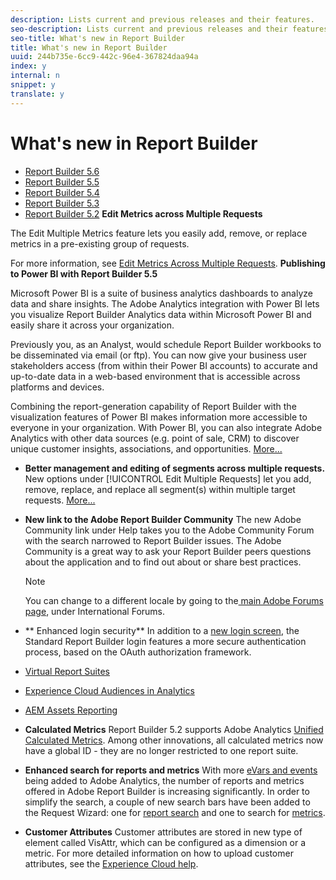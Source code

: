 ```yaml
---
description: Lists current and previous releases and their features.
seo-description: Lists current and previous releases and their features.
seo-title: What's new in Report Builder
title: What's new in Report Builder
uuid: 244b735e-6cc9-442c-96e4-367824daa94a
index: y
internal: n
snippet: y
translate: y
---
```


# What's new in Report Builder


* [ Report Builder 5.6](../report_builder_bucket/whats_new_arb.md#concept_62D436996B604A1BAE3B61D8FFCEE3AE)
* [ Report Builder 5.5](../report_builder_bucket/whats_new_arb.md#concept_BED5D0A139CC478F842E0A0C1CC15543)
* [ Report Builder 5.4](../report_builder_bucket/whats_new_arb.md#concept_74434111954D4352924AB69E963196A0)
* [ Report Builder 5.3](../report_builder_bucket/whats_new_arb.md#concept_9037E13EC3D24283A67CF0669BF91028)
* [ Report Builder 5.2](../report_builder_bucket/whats_new_arb.md#concept_9E6C366559604C0498AF1FB3C0AF7ABE)
**Edit Metrics across Multiple Requests** 

The Edit Multiple Metrics feature lets you easily add, remove, or replace metrics in a pre-existing group of requests. 

For more information, see [ Edit Metrics Across Multiple Requests](../report_builder_bucket/manage_requests/t_edit_multiple_requests/edit_multiple_metrics.md#concept_1524B059C72C4224AA199411151069AB). 
**Publishing to Power BI with Report Builder 5.5** 

Microsoft Power BI is a suite of business analytics dashboards to analyze data and share insights. The Adobe Analytics integration with Power BI lets you visualize Report Builder Analytics data within Microsoft Power BI and easily share it across your organization. 

Previously you, as an Analyst, would schedule Report Builder workbooks to be disseminated via email (or ftp). You can now give your business user stakeholders access (from within their Power BI accounts) to accurate and up-to-date data in a web-based environment that is accessible across platforms and devices. 

Combining the report-generation capability of Report Builder with the visualization features of Power BI makes information more accessible to everyone in your organization. With Power BI, you can also integrate Adobe Analytics with other data sources (e.g. point of sale, CRM) to discover unique customer insights, associations, and opportunities. [ More...](../report_builder_bucket/power_bi.md#concept_07653F1641774B70AD2DE77F0614B8CC) 

* **Better management and editing of segments across multiple requests.** New options under [!UICONTROL  Edit Multiple Requests] let you add, remove, replace, and replace all segment(s) within multiple target requests. [ More...](../report_builder_bucket/data_requests/segmentation.md#section_C3D63FCBE1A94369A319243313B03C93) 

* **New link to the Adobe Report Builder Community** The new Adobe Community link under Help takes you to the Adobe Community Forum with the search narrowed to Report Builder issues. The Adobe Community is a great way to ask your Report Builder peers questions about the application and to find out about or share best practices. 

  >[!NOTE]
  >
  >You can change to a different locale by going to the[ main Adobe Forums page](https://forums.adobe.com/welcome), under International Forums. 

* ** Enhanced login security** In addition to a [ new login screen](../report_builder_bucket/setup/login.md#concept_67A16213B90D43C7A624C4E43B821981), the Standard Report Builder login features a more secure authentication process, based on the OAuth authorization framework. 


* [ Virtual Report Suites](https://marketing.adobe.com/resources/help/en_US/reference/virtual-report-suites.html)
* [ Experience Cloud Audiences in Analytics](https://marketing.adobe.com/resources/help/en_US/mcloud/mc-audiences-aam.html)
* [ AEM Assets Reporting](https://marketing.adobe.com/resources/help/en_US/reference/aem-assets-reporting.html)

* **Calculated Metrics** Report Builder 5.2 supports Adobe Analytics [ Unified Calculated Metrics](../report_builder_bucket/layout/metrics_dimensions/calculated_metrics.md#concept_C36AF97877EA49E0B055122E1EE32DD4). Among other innovations, all calculated metrics now have a global ID - they are no longer restricted to one report suite. 

* **Enhanced search for reports and metrics** With more [ eVars and events](https://marketing.adobe.com/resources/help/en_US/sc/implement/evars_events.html) being added to Adobe Analytics, the number of reports and metrics offered in Adobe Report Builder is increasing significantly. In order to simplify the search, a couple of new search bars have been added to the Request Wizard: one for [ report search](../report_builder_bucket/data_requests/select_report_types.md#concept_C711B27E6FB64C18AC564EE142FC7EFC) and one to search for [ metrics](../report_builder_bucket/layout/metrics_dimensions/t_add_metrics_and_dimensions.md#task_E3F520C020F64C5A96DC5C96FEF71FC4). 

* **Customer Attributes** Customer attributes are stored in new type of element called VisAttr, which can be configured as a dimension or a metric. For more detailed information on how to upload customer attributes, see the [ Experience Cloud help](https://marketing.adobe.com/resources/help/en_US/mcloud/attributes.html). 

